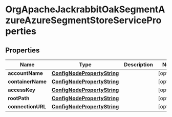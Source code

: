 

# OrgApacheJackrabbitOakSegmentAzureAzureSegmentStoreServiceProperties

## Properties

Name | Type | Description | Notes
------------ | ------------- | ------------- | -------------
**accountName** | [**ConfigNodePropertyString**](ConfigNodePropertyString.md) |  |  [optional]
**containerName** | [**ConfigNodePropertyString**](ConfigNodePropertyString.md) |  |  [optional]
**accessKey** | [**ConfigNodePropertyString**](ConfigNodePropertyString.md) |  |  [optional]
**rootPath** | [**ConfigNodePropertyString**](ConfigNodePropertyString.md) |  |  [optional]
**connectionURL** | [**ConfigNodePropertyString**](ConfigNodePropertyString.md) |  |  [optional]




